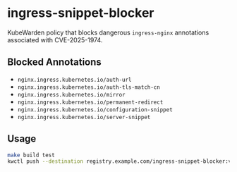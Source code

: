 # ingress-snippet-blocker

KubeWarden policy that blocks dangerous `ingress-nginx` annotations associated with CVE-2025-1974.

## Blocked Annotations

- `nginx.ingress.kubernetes.io/auth-url`
- `nginx.ingress.kubernetes.io/auth-tls-match-cn`
- `nginx.ingress.kubernetes.io/mirror`
- `nginx.ingress.kubernetes.io/permanent-redirect`
- `nginx.ingress.kubernetes.io/configuration-snippet`
- `nginx.ingress.kubernetes.io/server-snippet`

## Usage

```sh
make build test
kwctl push --destination registry.example.com/ingress-snippet-blocker:v0.2.0 --policy-path target/wasm32-unknown-unknown/release/policy.wasm
```
